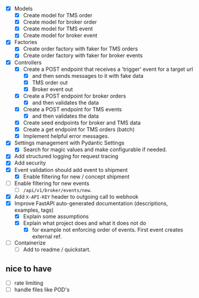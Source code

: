 - [x] Models
  - [x] Create model for TMS order
  - [x] Create model for broker order
  - [x] Create model for TMS event
  - [x] Create model for broker event
- [x] Factories
  - [x] Create order factory with faker for TMS orders
  - [x] Create order factory with faker for broker events
- [x] Controllers
  - [x] Create a POST endpoint that receives a 'trigger' event for a target url
    - [x] and then sends messages to it with fake data
    - [x] TMS order out
    - [x] Broker event out  
  - [x] Create a POST endpoint for broker orders
    - [x] and then validates the data
  - [x] Create a POST endpoint for TMS events
    - [x] and then validates the data
  - [x] Create seed endpoints for broker and TMS data
  - [x] Create a get endpoint for TMS orders (batch)
  - [x] Implement helpful error messages.
- [x] Settings management with Pydantic Settings
  - [x] Search for magic values and make configurable if needed.
- [x] Add structured logging for request tracing
- [x] Add security
- [x] Event validation should add event to shipment
  - [x] Enable filtering for new / concept shipment
- [ ] Enable filtering for new events 
  - [ ] `/api/v1/broker/events/new`.
- [x] Add `X-API-KEY` header to outgoing call to webhook
- [x] Improve FastAPI auto-generated documentation (descriptions, examples, tags)
  - [x] Explain some assumptions
  - [x] Explain what project does and what it does not do
    - [x] for example not enforcing order of events. First event creates external ref.
- [ ] Containerize
  - [ ] Add to readme / quickstart.

## nice to have
- [ ] rate limiting
- [ ] handle files like POD's